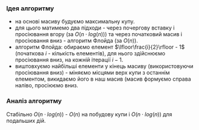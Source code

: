 ### Ідея алгоритму
- на основі масиву будуємо максимальну купу.
- для цього матимемо два підходи - через почергову вставку і просіювання вгору (за $O(n \cdot log(n))$) та через початковий масив і просіювання вниз - алгоритм Флойда (за $O(n)$).
- алгоритм Флойда: обираємо елемент $\lfloor\frac{i}{2}\rfloor - 1$ (початкова $i$ - кількість елементів), для нього здійснюємо просіювання вниз, на кожній ітерації $i - 1$.
- виштовхуємо найбільші елементи у кінець масиву (використовуючи просіювання вниз) - міняємо місцями верх купи з останнім елементом, викидаємо його в наш масив (масив формуємо справа наліво, просіюємо вниз.
### Аналіз алгоритму
Стабільно $O(n \cdot log(n))$ - $O(n)$ на побудову купи і $O(n \cdot log(n))$ для подальших дій. 